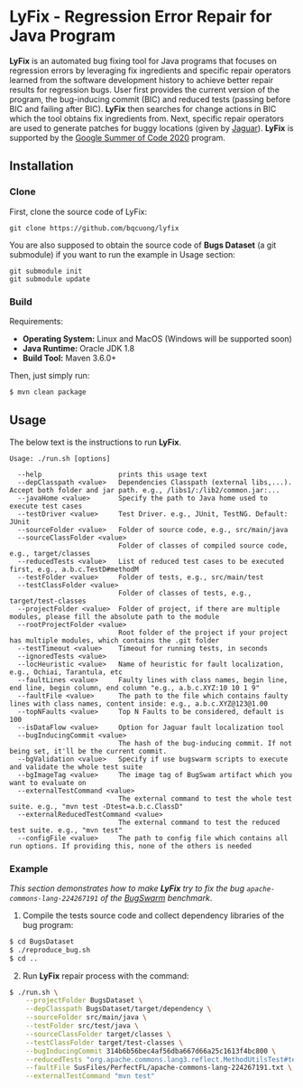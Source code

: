 # LyFix - Regression Error Repair for Java Program
**LyFix** is an automated bug fixing tool for Java programs that focuses on regression errors by leveraging fix ingredients and specific repair operators learned from the software development history to achieve better repair results for regression bugs.
User first provides the current version of the program, the bug-inducing commit (BIC) and reduced tests (passing before BIC and failing after BIC).
**LyFix** then searches for change actions in BIC which the tool obtains fix ingredients from.
Next, specific repair operators are used to generate patches for buggy locations (given by [Jaguar](https://github.com/saeg/jaguar)).
**LyFix** is supported by the [Google Summer of Code 2020](https://summerofcode.withgoogle.com/projects/#5961790384504832) program.

## Installation
### Clone
First, clone the source code of LyFix:
```
git clone https://github.com/bqcuong/lyfix
```
You are also supposed to obtain the source code of **Bugs Dataset** (a git submodule) if you want to run the example in Usage section:
```
git submodule init
git submodule update
```
### Build
Requirements:
- **Operating System:** Linux and MacOS (Windows will be supported soon)
- **Java Runtime:** Oracle JDK 1.8
- **Build Tool:** Maven 3.6.0+

Then, just simply run:
```bash
$ mvn clean package
```
## Usage
The below text is the instructions to run **LyFix**.
```
Usage: ./run.sh [options]

  --help                   prints this usage text
  --depClasspath <value>   Dependencies Classpath (external libs,...). Accept both folder and jar path. e.g., /libs1/:/lib2/common.jar:...
  --javaHome <value>       Specify the path to Java home used to execute test cases
  --testDriver <value>     Test Driver. e.g., JUnit, TestNG. Default: JUnit
  --sourceFolder <value>   Folder of source code, e.g., src/main/java
  --sourceClassFolder <value>
                           Folder of classes of compiled source code, e.g., target/classes
  --reducedTests <value>   List of reduced test cases to be executed first, e.g., a.b.c.TestD#methodM
  --testFolder <value>     Folder of tests, e.g., src/main/test
  --testClassFolder <value>
                           Folder of classes of tests, e.g., target/test-classes
  --projectFolder <value>  Folder of project, if there are multiple modules, please fill the absolute path to the module
  --rootProjectFolder <value>
                           Root folder of the project if your project has multiple modules, which contains the .git folder
  --testTimeout <value>    Timeout for running tests, in seconds
  --ignoredTests <value>   
  --locHeuristic <value>   Name of heuristic for fault localization, e.g., Ochiai, Tarantula, etc
  --faultLines <value>     Faulty lines with class names, begin line, end line, begin column, end column "e.g., a.b.c.XYZ:10 10 1 9"
  --faultFile <value>      The path to the file which contains faulty lines with class names, content inside: e.g., a.b.c.XYZ@123@1.00
  --topNFaults <value>     Top N Faults to be considered, default is 100
  --isDataFlow <value>     Option for Jaguar fault localization tool
  --bugInducingCommit <value>
                           The hash of the bug-inducing commit. If not being set, it'll be the current commit.
  --bgValidation <value>   Specify if use bugswarm scripts to execute and validate the whole test suite
  --bgImageTag <value>     The image tag of BugSwam artifact which you want to evaluate on
  --externalTestCommand <value>
                           The external command to test the whole test suite. e.g., "mvn test -Dtest=a.b.c.ClassD"
  --externalReducedTestCommand <value>
                           The external command to test the reduced test suite. e.g., "mvn test"
  --configFile <value>     The path to config file which contains all run options. If providing this, none of the others is needed
```

### Example
*This section demonstrates how to make **LyFix** try to fix the bug `apache-commons-lang-224267191` of the [BugSwarm](bugswarm.org) benchmark*.

1. Compile the tests source code and collect dependency libraries of the bug program:
```bash
$ cd BugsDataset
$ ./reproduce_bug.sh
$ cd .. 
```
2. Run **LyFix** repair process with the command:
```bash
$ ./run.sh \
    --projectFolder BugsDataset \
    --depClasspath BugsDataset/target/dependency \
    --sourceFolder src/main/java \
    --testFolder src/test/java \
    --sourceClassFolder target/classes \
    --testClassFolder target/test-classes \
    --bugInducingCommit 314b6b56bec4af56dba667d66a25c1613f4bc800 \
    --reducedTests "org.apache.commons.lang3.reflect.MethodUtilsTest#testGetMethodsWithAnnotationSearchSupersButNotIgnoreAccess,org.apache.commons.lang3.reflect.MethodUtilsTest#testGetMethodsWithAnnotationSearchSupersAndIgnoreAccess" \
    --faultFile SusFiles/PerfectFL/apache-commons-lang-224267191.txt \
    --externalTestCommand "mvn test"
```
